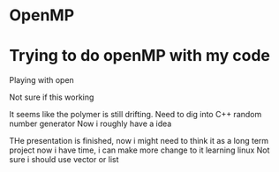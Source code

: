 # OpenMP
# Trying to do openMP with my code
Playing with open

Not sure if this working

It seems like the polymer is still drifting. Need to dig into C++ random number generator
Now i roughly have a idea

THe presentation is finished, now i might need to think it as a long term project
now i have time, i can make more change to it
learning linux
Not sure i should use vector or list
